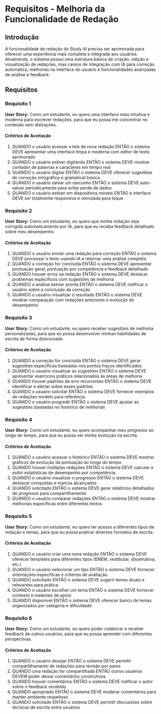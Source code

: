 # Requisitos - Melhoria da Funcionalidade de Redação

## Introdução

A funcionalidade de redação do Study AI precisa ser aprimorada para oferecer uma experiência mais completa e integrada aos usuários. Atualmente, o sistema possui uma estrutura básica de criação, edição e visualização de redações, mas carece de integração com IA para correção automática, melhorias na interface do usuário e funcionalidades avançadas de análise e feedback.

## Requisitos

### Requisito 1

**User Story:** Como um estudante, eu quero uma interface mais intuitiva e moderna para escrever redações, para que eu possa me concentrar no conteúdo sem distrações.

#### Critérios de Aceitação

1. QUANDO o usuário acessar a tela de nova redação ENTÃO o sistema DEVE apresentar uma interface limpa e moderna com editor de texto aprimorado
2. QUANDO o usuário estiver digitando ENTÃO o sistema DEVE mostrar contador de palavras e caracteres em tempo real
3. QUANDO o usuário digitar ENTÃO o sistema DEVE oferecer sugestões de correção ortográfica e gramatical básica
4. QUANDO o usuário salvar um rascunho ENTÃO o sistema DEVE auto-salvar periodicamente para evitar perda de dados
5. QUANDO o usuário estiver em dispositivos móveis ENTÃO a interface DEVE ser totalmente responsiva e otimizada para toque

### Requisito 2

**User Story:** Como um estudante, eu quero que minha redação seja corrigida automaticamente por IA, para que eu receba feedback detalhado sobre meu desempenho.

#### Critérios de Aceitação

1. QUANDO o usuário enviar uma redação para correção ENTÃO o sistema DEVE processar o texto usando IA e retornar uma análise completa
2. QUANDO a correção for concluída ENTÃO o sistema DEVE apresentar pontuação geral, pontuação por competência e feedback detalhado
3. QUANDO houver erros na redação ENTÃO o sistema DEVE destacar problemas específicos com sugestões de melhoria
4. QUANDO a análise estiver pronta ENTÃO o sistema DEVE notificar o usuário sobre a conclusão da correção
5. QUANDO o usuário visualizar o resultado ENTÃO o sistema DEVE mostrar comparação com redações anteriores e evolução do desempenho

### Requisito 3

**User Story:** Como um estudante, eu quero receber sugestões de melhoria personalizadas, para que eu possa desenvolver minhas habilidades de escrita de forma direcionada.

#### Critérios de Aceitação

1. QUANDO a correção for concluída ENTÃO o sistema DEVE gerar sugestões específicas baseadas nos pontos fracos identificados
2. QUANDO o usuário visualizar as sugestões ENTÃO o sistema DEVE apresentar exercícios práticos relacionados às áreas de melhoria
3. QUANDO houver padrões de erro recorrentes ENTÃO o sistema DEVE identificar e alertar sobre esses padrões
4. QUANDO o usuário solicitar ENTÃO o sistema DEVE fornecer exemplos de redações modelo para referência
5. QUANDO o usuário progredir ENTÃO o sistema DEVE ajustar as sugestões baseadas no histórico de melhorias

### Requisito 4

**User Story:** Como um estudante, eu quero acompanhar meu progresso ao longo do tempo, para que eu possa ver minha evolução na escrita.

#### Critérios de Aceitação

1. QUANDO o usuário acessar o histórico ENTÃO o sistema DEVE mostrar gráficos de evolução da pontuação ao longo do tempo
2. QUANDO houver múltiplas redações ENTÃO o sistema DEVE calcular e exibir estatísticas de desempenho por competência
3. QUANDO o usuário visualizar o progresso ENTÃO o sistema DEVE destacar conquistas e marcos alcançados
4. QUANDO solicitado ENTÃO o sistema DEVE gerar relatórios detalhados de progresso para compartilhamento
5. QUANDO o usuário comparar redações ENTÃO o sistema DEVE mostrar melhorias específicas entre diferentes textos

### Requisito 5

**User Story:** Como um estudante, eu quero ter acesso a diferentes tipos de redação e temas, para que eu possa praticar diversos formatos de escrita.

#### Critérios de Aceitação

1. QUANDO o usuário criar uma nova redação ENTÃO o sistema DEVE oferecer templates para diferentes tipos (ENEM, vestibular, dissertativa, etc.)
2. QUANDO o usuário selecionar um tipo ENTÃO o sistema DEVE fornecer orientações específicas e critérios de avaliação
3. QUANDO solicitado ENTÃO o sistema DEVE sugerir temas atuais e relevantes para prática
4. QUANDO o usuário escolher um tema ENTÃO o sistema DEVE fornecer contexto e materiais de apoio
5. QUANDO disponível ENTÃO o sistema DEVE oferecer banco de temas organizados por categoria e dificuldade

### Requisito 6

**User Story:** Como um estudante, eu quero poder colaborar e receber feedback de outros usuários, para que eu possa aprender com diferentes perspectivas.

#### Critérios de Aceitação

1. QUANDO o usuário desejar ENTÃO o sistema DEVE permitir compartilhamento de redações para revisão por pares
2. QUANDO uma redação for compartilhada ENTÃO outros usuários DEVEM poder deixar comentários construtivos
3. QUANDO houver comentários ENTÃO o sistema DEVE notificar o autor sobre o feedback recebido
4. QUANDO apropriado ENTÃO o sistema DEVE moderar comentários para manter ambiente respeitoso
5. QUANDO solicitado ENTÃO o sistema DEVE permitir discussões sobre técnicas de escrita entre usuários
